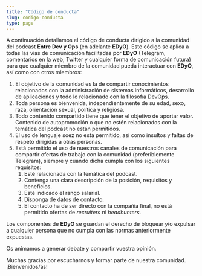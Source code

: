 ```yaml
---
title: "Código de conducta"
slug: codigo-conducta
type: page
---
```


A continuación detallamos el código de conducta dirigido a la comunidad del podcast **Entre Dev y Ops** (en adelante **EDyO**). Este código se aplica a todas las vías de comunicación facilitadas por **EDyO** (Telegram, comentarios en la web, Twitter y cualquier forma de comunicación futura) para que cualquier miembro de la comunidad pueda interactuar con **EDyO**, así como con otros miembros:

1. El objetivo de la comunidad es la de compartir conocimientos relacionados con la administración de sistemas informáticos, desarrollo de aplicaciones y todo lo relacionado con la filosofía DevOps.
2. Toda persona es bienvenida, independientemente de su edad, sexo, raza, orientación sexual, política y religiosa.
3. Todo contenido compartido tiene que tener el objetivo de aportar valor. Contenido de autopromoción o que no estén relacionados con la temática del podcast no están permitidos.
4. El uso de lenguaje soez no está permitido, así como insultos y faltas de respeto dirigidas a otras personas.
5. Está permitido el uso de nuestros canales de comunicación para compartir ofertas de trabajo con la comunidad (preferiblemente Telegram), siempre y cuando dicha cumpla con los siguientes requisitos:
   1. Esté relacionada con la temática del podcast.
   2. Contenga una clara descripción de la posición, requisitos y beneficios.
   3. Esté indicado el rango salarial.
   4. Disponga de datos de contacto.
   5. El contacto ha de ser directo con la compañía final, no está permitido ofertas de _recruiters_ ni _headhunters_.

Los componentes de **EDyO** se guardan el derecho de bloquear y/o expulsar a cualquier persona que no cumpla con las normas anteriormente expuestas.

Os animamos a generar debate y compartir vuestra opinión.

Muchas gracias por escucharnos y formar parte de nuestra comunidad. ¡Bienvenidos/as!
